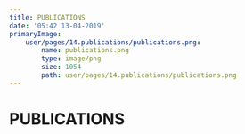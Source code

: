 ```yaml
---
title: PUBLICATIONS
date: '05:42 13-04-2019'
primaryImage:
    user/pages/14.publications/publications.png:
        name: publications.png
        type: image/png
        size: 1054
        path: user/pages/14.publications/publications.png
---
```


# PUBLICATIONS
